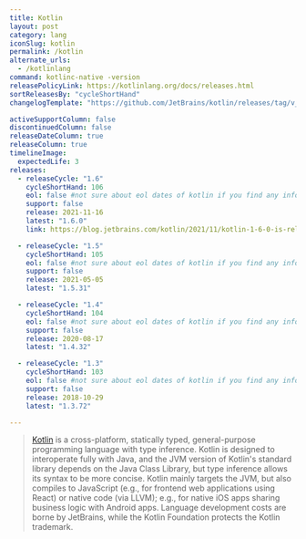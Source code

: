 ```yaml
---
title: Kotlin
layout: post
category: lang
iconSlug: kotlin
permalink: /kotlin
alternate_urls:
  - /kotlinlang
command: kotlinc-native -version
releasePolicyLink: https://kotlinlang.org/docs/releases.html
sortReleasesBy: "cycleShortHand"
changelogTemplate: "https://github.com/JetBrains/kotlin/releases/tag/v__LATEST__"

activeSupportColumn: false
discontinuedColumn: false
releaseDateColumn: true
releaseColumn: true
timelineImage:
  expectedLife: 3
releases:
  - releaseCycle: "1.6"
    cycleShortHand: 106
    eol: false #not sure about eol dates of kotlin if you find any information about this please change this part
    support: false
    release: 2021-11-16
    latest: "1.6.0"
    link: https://blog.jetbrains.com/kotlin/2021/11/kotlin-1-6-0-is-released/

  - releaseCycle: "1.5"
    cycleShortHand: 105
    eol: false #not sure about eol dates of kotlin if you find any information about this please change this part
    support: false
    release: 2021-05-05
    latest: "1.5.31"

  - releaseCycle: "1.4"
    cycleShortHand: 104
    eol: false #not sure about eol dates of kotlin if you find any information about this please change this part
    support: false
    release: 2020-08-17
    latest: "1.4.32"

  - releaseCycle: "1.3"
    cycleShortHand: 103
    eol: false #not sure about eol dates of kotlin if you find any information about this please change this part
    support: false
    release: 2018-10-29
    latest: "1.3.72"

---
```

> [Kotlin](https://kotlinlang.org/) is a cross-platform, statically typed, general-purpose programming language with type inference.
> Kotlin is designed to interoperate fully with Java, and the JVM version of Kotlin's standard library depends on the Java Class Library,
> but type inference allows its syntax to be more concise. Kotlin mainly targets the JVM, but also compiles to JavaScript
> (e.g., for frontend web applications using React) or native code (via LLVM); e.g., for native iOS apps sharing business logic with Android apps.
> Language development costs are borne by JetBrains, while the Kotlin Foundation protects the Kotlin trademark.
